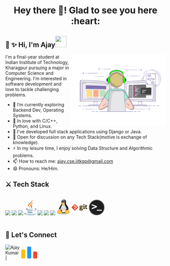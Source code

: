 <h1 align="center">Hey there 👋! Glad to see you here :heart:</h1>

<!--
**ajaykumarr123/ajaykumarr123** is a ✨ _special_ ✨ repository because its `README.md` (this file) appears on your GitHub profile.

Here are some ideas to get you started:

- 🔭 I’m currently working on ...
- 🌱 I’m currently learning ...
- 👯 I’m looking to collaborate on ...
- 🤔 I’m looking for help with ...
- 💬 Ask me about ...
- 📫 How to reach me: ...
- 😄 Pronouns: ...
- ⚡ Fun fact: ...
-->
<!-- ## 🧐 About
 -->

## 👋 ✨ Hi, I'm Ajay<img src="https://github.com/TheDudeThatCode/TheDudeThatCode/blob/master/Assets/Mario_Hello_Big.gif" height="35px" width="35px">
<img align="right" alt="GIF" src="https://raw.githubusercontent.com/devSouvik/devSouvik/master/gif3.gif" width="300"/>

I'm a final-year student at Indian Institute of Technology, Kharagpur pursuing a major in Computer Science and Engineering. I'm interested in software development and love to tackle challenging problems.

- 🧐 I’m currently exploring Backend Dev, Operating Systems.
- 🌱 In love with C/C++, Python, and Linux. 
- 🔭 I've developed full stack applications using Django or Java.
- 💬 Open for discussion on any Tech Stack(motive is exchange of knowledge).
- ⚡ In my leisure time, I enjoy solving Data Structure and Algorithmic problems.
- 📫 How to reach me: ajay.cse.iitkgp@gmail.com
- 😄 Pronouns: He/Him.

## ⚔️ Tech Stack
<br>
    <code><img height="50" src="https://github.com/gilbarbara/logos/blob/main/logos/c.svg"></code>
    <code><img height="50" src="https://github.com/gilbarbara/logos/blob/main/logos/c-plusplus.svg"></code>
    <code><img height="50" src="https://github.com/gilbarbara/logos/blob/main/logos/python.svg"></code>
    <code><img height="50" src="https://github.com/gilbarbara/logos/blob/main/logos/java.svg"></code>
    <code><img height="50" src="https://github.com/gilbarbara/logos/blob/main/logos/django-icon.svg"></code>
    <code><img height="50" src="https://github.com/gilbarbara/logos/blob/main/logos/javascript.svg"></code>
<!--     <code><img height="50" src="https://github.com/gilbarbara/logos/blob/main/logos/react.svg"></code> -->
<!--     <code><img height="50" src="https://github.com/jhipster/jhipster.github.io/blob/main/images/logo/svg/spring-boot.svg"></code> -->
    <code><img height="50" src="https://github.com/gilbarbara/logos/blob/main/logos/mysql.svg"></code>
    <code><img height="50" src="https://github.com/gilbarbara/logos/blob/main/logos/linux-tux.svg"></code>
    <code><img height="50" src="https://raw.githubusercontent.com/github/explore/80688e429a7d4ef2fca1e82350fe8e3517d3494d/topics/git/git.png"></code>
    <code><img height="50" src="https://raw.githubusercontent.com/github/explore/80688e429a7d4ef2fca1e82350fe8e3517d3494d/topics/terminal/terminal.png"></code>
<br><br>

## 💬 Let's Connect
    
<a href="https://www.linkedin.com/in/ajaykumarr123/">
    <img align="left" alt="Ajay Kumar | Linkedin" height="50" width="50" src="https://github.com/gilbarbara/logos/blob/main/logos/linkedin-icon.svg" />
  </a>
  <a href="https://codeforces.com/profile/Lelouch_vi_Britannia">
    <img align="left" alt="ajaykumarr123 | Codeforces" height="50" width="50" src="https://github.com/ajaykumarr123/ajaykumarr123/blob/main/code-forces.svg" />
  </a>

